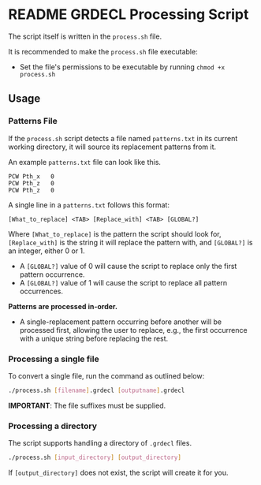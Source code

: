 # README GRDECL Processing Script

The script itself is written in the `process.sh` file.

It is recommended to make the `process.sh` file executable:
- Set the file's permissions to be executable by running `chmod +x process.sh`

## Usage

### Patterns File
If the `process.sh` script detects a file named `patterns.txt` in its current working directory,
it will source its replacement patterns from it.

An example `patterns.txt` file can look like this.
```
PCW Pth_x   0
PCW Pth_z   0
PCW Pth_z   0 
```

A single line in a `patterns.txt` follows this format:
```
[What_to_replace] <TAB> [Replace_with] <TAB> [GLOBAL?]
```

Where `[What_to_replace]` is the pattern the script should look for, `[Replace_with]` is the string it will replace the pattern with, and `[GLOBAL?]` is an integer, either 0 or 1.
- A `[GLOBAL?]` value of 0 will cause the script to replace only the first pattern occurrence.
- A `[GLOBAL?]` value of 1 will cause the script to replace all pattern occurrences.

**Patterns are processed in-order.**
- A single-replacement pattern occurring before another will be processed first, allowing the user to replace, e.g., the first occurrence with a unique string before replacing the rest.

### Processing a single file
To convert a single file, run the command as outlined below:
```sh
./process.sh [filename].grdecl [outputname].grdecl
```

**IMPORTANT**: The file suffixes must be supplied.

### Processing a directory

The script supports handling a directory of `.grdecl` files.

```sh
./process.sh [input_directory] [output_directory]
```

If `[output_directory]` does not exist, the script will create it for you.

